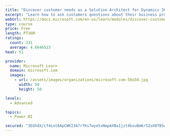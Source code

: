 ```yaml
---
title: "Discover customer needs as a Solution Architect for Dynamics 365 and Power Platform"
excerpt: "Learn how to ask customers questions about their business processes and feature requirements to create a viable solution."
webUrl: https://docs.microsoft.com/en-us/learn/modules/discover-customer-needs/
type: course
price: Free
length: PT36M
ratings:
  count: 331
  average: 4.6646523
heat: 51

provider:
  name: Microsoft Learn
  domain: microsoft.com
  images:
    - url: /assets/images/organizations/microsoft.com-50x50.jpg
      width: 50
      height: 50

levels:
  - Advanced

topics:
  - Power BI

secured: "3EGhdX/cf4Lot6ApCWKI3A7rfKs7wyeSxNmpAXBaIjzt4bsuBmKr5IoX0TB5d3gtnU+rIizSzg2dslPjl3kGu26ENnHROzKBOac0b1odw6O4JJLkuZIkK4LeOD/PKgFTcfVhWVxBtc8tPXQhP3KLRJvfUZDsdkIHo4sH8eEU7MkLH5MElZLanETC38Beg+hZX1xecggfqhJSePkRtkfUPD0hi5P+00fKo9ZM+gKXXn8FCVDCNAdY//4Yc3ECJUJgYximvYDO9kcr58zIrZPTC8WJmI+rUMOR2xI2YU6EAUClxx/NzwB5Bp9Lio2O4PFzzJGguxTDWCXGX00wgh/MC9K+HUz+H+w+i4EeZbohwp4LJfWKvXvOQMY2pWh9dlXn1mpQEVv1cFtQGNIX/BAekA==;I5SyA+OsxyIk1xEK7oPymg=="
---
```


